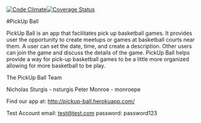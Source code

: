[![Code Climate](https://codeclimate.com/github/monroepe/pick_up_ball/badges/gpa.svg)](https://codeclimate.com/github/monroepe/pick_up_ball)[![Coverage Status](https://coveralls.io/repos/monroepe/pick_up_ball/badge.png?branch=master)](https://coveralls.io/r/monroepe/pick_up_ball?branch=master)

#PickUp Ball

PickUp Ball is an app that facilitates pick up basketball games. It provides user the opportunity to create meetups or games at basketball courts near them. A user can set the date, time, and create a description. Other users can join the game and discuss the details of the game. PickUp Ball helps provide a way for pick-up basketball games to be a little more organized allowing for more basketball to be play.

The PickUp Ball Team

Nicholas Sturgis - nsturgis
Peter Monroe - monroepe

Find our app at: http://pickup-ball.herokuapp.com/

Test Account
email: test@test.com
password: password123
